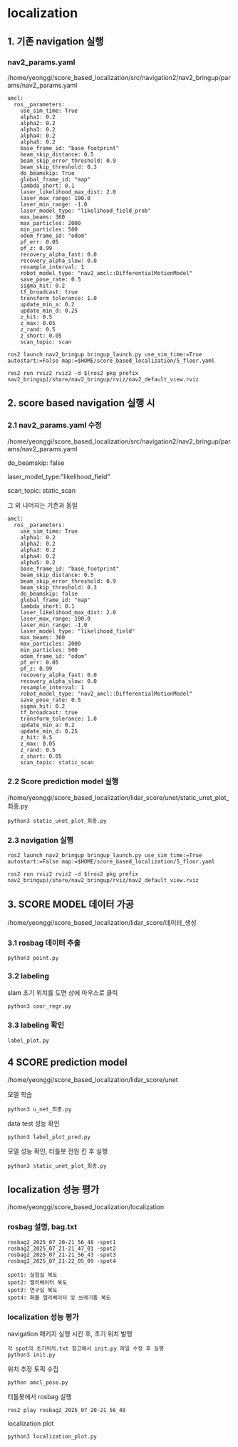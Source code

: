 # localization
## 1. 기존 navigation 실행
### nav2_params.yaml
/home/yeonggi/score_based_localization/src/navigation2/nav2_bringup/params/nav2_params.yaml
```
amcl:
  ros__parameters:
    use_sim_time: True
    alpha1: 0.2
    alpha2: 0.2
    alpha3: 0.2
    alpha4: 0.2
    alpha5: 0.2
    base_frame_id: "base_footprint"
    beam_skip_distance: 0.5
    beam_skip_error_threshold: 0.9
    beam_skip_threshold: 0.3
    do_beamskip: True
    global_frame_id: "map"
    lambda_short: 0.1
    laser_likelihood_max_dist: 2.0
    laser_max_range: 100.0
    laser_min_range: -1.0
    laser_model_type: "likelihood_field_prob"
    max_beams: 360
    max_particles: 2000
    min_particles: 500
    odom_frame_id: "odom"
    pf_err: 0.05
    pf_z: 0.99
    recovery_alpha_fast: 0.0
    recovery_alpha_slow: 0.0
    resample_interval: 1
    robot_model_type: "nav2_amcl::DifferentialMotionModel"
    save_pose_rate: 0.5
    sigma_hit: 0.2
    tf_broadcast: true
    transform_tolerance: 1.0
    update_min_a: 0.2
    update_min_d: 0.25
    z_hit: 0.5
    z_max: 0.05
    z_rand: 0.5
    z_short: 0.05
    scan_topic: scan
```
```
ros2 launch nav2_bringup bringup_launch.py use_sim_time:=True autostart:=False map:=$HOME/score_based_localization/5_floor.yaml
```    
```
ros2 run rviz2 rviz2 -d $(ros2 pkg prefix nav2_bringup)/share/nav2_bringup/rviz/nav2_default_view.rviz
```
## 2. score based navigation 실행 시 
### 2.1 nav2_params.yaml 수정
/home/yeonggi/score_based_localization/src/navigation2/nav2_bringup/params/nav2_params.yaml

do_beamskip: false 

laser_model_type:"likelihood_field"

scan_topic: static_scan 

그 외 나머지는 기존과 동일
```
amcl:
  ros__parameters:
    use_sim_time: True
    alpha1: 0.2
    alpha2: 0.2
    alpha3: 0.2
    alpha4: 0.2
    alpha5: 0.2
    base_frame_id: "base_footprint"
    beam_skip_distance: 0.5
    beam_skip_error_threshold: 0.9
    beam_skip_threshold: 0.3
    do_beamskip: false
    global_frame_id: "map"
    lambda_short: 0.1
    laser_likelihood_max_dist: 2.0
    laser_max_range: 100.0
    laser_min_range: -1.0
    laser_model_type: "likelihood_field"
    max_beams: 360
    max_particles: 2000
    min_particles: 500
    odom_frame_id: "odom"
    pf_err: 0.05
    pf_z: 0.99
    recovery_alpha_fast: 0.0
    recovery_alpha_slow: 0.0
    resample_interval: 1
    robot_model_type: "nav2_amcl::DifferentialMotionModel"
    save_pose_rate: 0.5
    sigma_hit: 0.2
    tf_broadcast: true
    transform_tolerance: 1.0
    update_min_a: 0.2
    update_min_d: 0.25
    z_hit: 0.5
    z_max: 0.05
    z_rand: 0.5
    z_short: 0.05
    scan_topic: static_scan
```
### 2.2 Score prediction model 실행
/home/yeonggi/score_based_localization/lidar_score/unet/static_unet_plot_최종.py
```
python3 static_unet_plot_최종.py
```
### 2.3 navigation 실행
```
ros2 launch nav2_bringup bringup_launch.py use_sim_time:=True autostart:=False map:=$HOME/score_based_localization/5_floor.yaml
```    
```
ros2 run rviz2 rviz2 -d $(ros2 pkg prefix nav2_bringup)/share/nav2_bringup/rviz/nav2_default_view.rviz
```

## 3. SCORE MODEL 데이터 가공
/home/yeonggi/score_based_localization/lidar_score/데이터_생성
### 3.1 rosbag 데이터 추출
```
python3 point.py
```
### 3.2 labeling
slam 초기 위치를 도면 상에 마우스로 클릭
```
python3 coor_regr.py
```
### 3.3 labeling 확인
```
label_plot.py
```
## 4 SCORE prediction model
/home/yeonggi/score_based_localization/lidar_score/unet

모델 학습
```
python3 u_net_최종.py
```
data test 성능 확인
```
python3 label_plot_pred.py
```

모델 성능 확인, 터틀봇 전원 킨 후 실행
```
python3 static_unet_plot_최종.py
```

## localization 성능 평가
/home/yeonggi/score_based_localization/localization

### rosbag 설명, bag.txt
```
rosbag2_2025_07_20-21_56_48 -spot1
rosbag2_2025_07_21-21_47_01 -spot2
rosbag2_2025_07_21-21_56_43 -spot3
rosbag2_2025_07_21-22_05_09 -spot4

spot1: 실험실 복도
spot2: 엘리베이터 복도
spot3: 연구실 복도
spot4: 화물 엘리베이터 및 쓰레기통 복도
```
### localization 성능 평가 
navigation 패키지 실행 시킨 후, 초기 위치 발행

```
각 spot의 초기위치.txt 참고해서 init.py 파일 수정 후 실행
python3 init.py
```
위치 추정 토픽 수집
```
python amcl_pose.py
```
터틀봇에서 rosbag 실행
```
ros2 play rosbag2_2025_07_20-21_56_48
```
localization plot
```
python3 localization_plot.py
```
